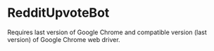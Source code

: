 # RedditUpvoteBot
Requires last version of Google Chrome and compatible version (last version) of Google Chrome web driver. 
